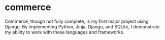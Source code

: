 # commerce
Commerce, though not fully complete, is my first major project using Django. By implementing Python, Jinja, Django, and SQLite, I demonstrate my ability to work with these languages and frameworks. 
